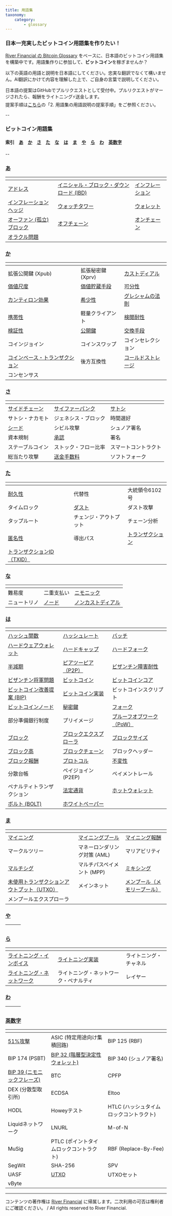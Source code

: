 ```yaml
---
title: 用語集
taxonomy:
    category:
        - glossary
---
```


### 日本一充実したビットコイン用語集を作りたい！

[River Financial の Bitcoin Glossary](https://river.com/learn/terms/) をベースに、日本語のビットコイン用語集を構築中です。用語集作りに参加して、**ビットコイン**を稼ぎませんか？

以下の英語の用語と説明を日本語にしてください。忠実な翻訳でなくて構いません。AI翻訳にかけて内容を理解した上で、ご自身の言葉で説明してください。

日本語の提案はGitHubでプルリクエストとして受付中。プルリクエストがマージされたら、報酬をライトニング⚡️送金します。<br>
提案手順は[こちら](https://github.com/lostinbitcoin/categories/wiki)の「2. 用語集の用語説明の提案手順」をご参照ください。

--
### ビットコイン用語集
#### 索引　[あ](#a)　[か](#ka)　[さ](#sa)　[た](#ta)　[な](#na)　[は](#ha)　[ま](#ma)　[や](#ya)　[ら](#ra)　[わ](#wa)　[英数字](#number)
--

### <a id="a"></a>[あ](http://lostinbitcoin.jp.testrs.jp/staging/glossary/glossary-a/#a)
|<!-- -->|<!-- -->|<!-- -->|
| ---- | ---- | ---- |
|[アドレス](http://lostinbitcoin.jp.testrs.jp/staging/glossary/glossary-a/#address)|[イニシャル・ブロック・ダウンロード (IBD)](http://lostinbitcoin.jp.testrs.jp/staging/glossary/glossary-a/#ibd)|[インフレーション](http://lostinbitcoin.jp.testrs.jp/staging/glossary/glossary-a/#inflation)|
|[インフレーションヘッジ](http://lostinbitcoin.jp.testrs.jp/staging/glossary/glossary-a/#inflation_hedge)|[ウォッチタワー](http://lostinbitcoin.jp.testrs.jp/staging/glossary/glossary-a/#watchtower)|[ウォレット](http://lostinbitcoin.jp.testrs.jp/staging/glossary/glossary-a/#wallet)|
|[オーファン (孤立) ブロック](http://lostinbitcoin.jp.testrs.jp/staging/glossary/glossary-a/#orphan_block)|[オフチェーン](http://lostinbitcoin.jp.testrs.jp/staging/glossary/glossary-a/#off_chain)|[オンチェーン](http://lostinbitcoin.jp.testrs.jp/staging/glossary/glossary-a/#on_chain)||
|[オラクル問題](http://lostinbitcoin.jp.testrs.jp/staging/glossary/glossary-a/#oracle_problem)|||

### <a id="ka"></a>[か](http://lostinbitcoin.jp.testrs.jp/staging/glossary/glossary-ka/#ka)
|<!-- -->|<!-- -->|<!-- -->|
| ---- | ---- | ---- |
|拡張公開鍵 (Xpub)|拡張秘密鍵 (Xprv)|[カストディアル](http://lostinbitcoin.jp.testrs.jp/staging/glossary/glossary-ka/#custodial)|
|[価値尺度](http://lostinbitcoin.jp.testrs.jp/staging/glossary/glossary-ka/#unit_of_account)|[価値貯蔵手段](http://lostinbitcoin.jp.testrs.jp/staging/glossary/glossary-ka/#sov)|[可分性](http://lostinbitcoin.jp.testrs.jp/staging/glossary/glossary-ka/#divisibility)|
|[カンティロン効果](http://lostinbitcoin.jp.testrs.jp/staging/glossary/glossary-ka/#cantillon_effect)|[希少性](http://lostinbitcoin.jp.testrs.jp/staging/glossary/glossary-ka/#scarcity)|[グレシャムの法則](http://lostinbitcoin.jp.testrs.jp/staging/glossary/glossary-ka/#greshams_law)|
|[携帯性](http://lostinbitcoin.jp.testrs.jp/staging/glossary/glossary-ka/#portability)|軽量クライアント|[検閲耐性](http://lostinbitcoin.jp.testrs.jp/staging/glossary/glossary-ka/#censorship_resistance)|
|[検証性](http://lostinbitcoin.jp.testrs.jp/staging/glossary/glossary-ka/#verifiability)|[公開鍵](http://lostinbitcoin.jp.testrs.jp/staging/glossary/glossary-ka/#public_key)|[交換手段](http://lostinbitcoin.jp.testrs.jp/staging/glossary/glossary-ka/#medium_of_exchange)|
|コインジョイン|コインスワップ|コインセレクション|
|[コインベース・トランザクション](http://lostinbitcoin.jp.testrs.jp/staging/glossary/glossary-ka/#coinbase_transaction)|後方互換性|[コールドストレージ](http://lostinbitcoin.jp.testrs.jp/staging/glossary/glossary-ka/#cold_storage)|
|コンセンサス|||

### <a id="sa"></a>[さ](http://lostinbitcoin.jp.testrs.jp/staging/glossary/glossary-sa/#sa)
|<!-- -->|<!-- -->|<!-- -->|
| ---- | ---- | ---- |
|[サイドチェーン](http://lostinbitcoin.jp.testrs.jp/staging/glossary/glossary-sa/#sidechain)|[サイファーパンク](http://lostinbitcoin.jp.testrs.jp/staging/glossary/glossary-sa/#cypherpunk)|[サトシ](http://lostinbitcoin.jp.testrs.jp/staging/glossary/glossary-sa/#satoshi)|
|サトシ・ナカモト|ジェネシス・ブロック|時間選好|
|[シード](http://lostinbitcoin.jp.testrs.jp/staging/glossary/glossary-sa/#seed)|シビル攻撃|シュノア署名|
|資本規制|[承認](http://lostinbitcoin.jp.testrs.jp/staging/glossary/glossary-sa/#confirmation)|署名|
|ステーブルコイン|ストック・フロー比率|スマートコントラクト|
|総当たり攻撃|[送金手数料](http://lostinbitcoin.jp.testrs.jp/staging/glossary/glossary-sa/#transaction_fee)|ソフトフォーク|

### <a id="ta"></a>[た](http://lostinbitcoin.jp.testrs.jp/staging/glossary/glossary-ta/#ta)
|<!-- -->|<!-- -->|<!-- -->|
| ---- | ---- | ---- |
|[耐久性](http://lostinbitcoin.jp.testrs.jp/staging/glossary/glossary-ta/#durability)|代替性|大統領令6102号|
|タイムロック|[ダスト](http://lostinbitcoin.jp.testrs.jp/staging/glossary/glossary-ta/#dust)|ダスト攻撃|
|タップルート|チェンジ・アウトプット|チェーン分析|
|[匿名性](http://lostinbitcoin.jp.testrs.jp/staging/glossary/glossary-ta/#anonymity)|導出パス|[トランザクション](http://lostinbitcoin.jp.testrs.jp/staging/glossary/glossary-ta/#transaction)|
|[トランザクションID（TXID）](http://lostinbitcoin.jp.testrs.jp/staging/glossary/glossary-ta/#txid)|||

### <a id="na"></a>[な](http://lostinbitcoin.jp.testrs.jp/staging/glossary/glossary-na/#na)
|<!-- -->|<!-- -->|<!-- -->|
| ---- | ---- | ---- |
|難易度|二重支払い|[ニモニック](http://lostinbitcoin.jp.testrs.jp/staging/glossary/glossary-na/#mnemonic)|
|ニュートリノ|[ノード](http://lostinbitcoin.jp.testrs.jp/staging/glossary/glossary-na/#node)|[ノンカストディアル](http://lostinbitcoin.jp.testrs.jp/staging/glossary/glossary-na/#non_custodial)|

### <a id="ha"></a>[は](http://lostinbitcoin.jp.testrs.jp/staging/glossary/glossary-ha/#ha)
|<!-- -->|<!-- -->|<!-- -->|
| ---- | ---- | ---- |
|[ハッシュ関数](http://lostinbitcoin.jp.testrs.jp/staging/glossary/glossary-ha/#hash_function)|[ハッシュレート](http://lostinbitcoin.jp.testrs.jp/staging/glossary/glossary-ha/#hash_rate)|[バッチ](http://lostinbitcoin.jp.testrs.jp/staging/glossary/glossary-ha/#batching)|
|[ハードウェアウォレット](http://lostinbitcoin.jp.testrs.jp/staging/glossary/glossary-ha/#hardware_wallet)|[ハードキャップ](http://lostinbitcoin.jp.testrs.jp/staging/glossary/glossary-ha/#hard_cap)|[ハードフォーク](http://lostinbitcoin.jp.testrs.jp/staging/glossary/glossary-ha/#hard_fork)|
|[半減期](http://lostinbitcoin.jp.testrs.jp/staging/glossary/glossary-ha/#halving)|[ピアツーピア（P2P）](http://lostinbitcoin.jp.testrs.jp/staging/glossary/glossary-ha/#p2p)|[ビザンチン障害耐性](http://lostinbitcoin.jp.testrs.jp/staging/glossary/glossary-ha/#bft)|
|[ビザンチン将軍問題](http://lostinbitcoin.jp.testrs.jp/staging/glossary/glossary-ha/#byzantine_generals_problem)|[ビットコイン](http://lostinbitcoin.jp.testrs.jp/staging/glossary/glossary-ha/#bitcoin)|[ビットコインコア](http://lostinbitcoin.jp.testrs.jp/staging/glossary/glossary-ha/#bitcoin_core)|
|[ビットコイン改善提案 (BIP)](http://lostinbitcoin.jp.testrs.jp/staging/glossary/glossary-ha/#bip)|[ビットコイン実装](http://lostinbitcoin.jp.testrs.jp/staging/glossary/glossary-ha/#bitcoin_implementations)|ビットコインスクリプト|
|[ビットコインノード](http://lostinbitcoin.jp.testrs.jp/staging/glossary/glossary-ha/#bitcoin_node)|[秘密鍵](http://lostinbitcoin.jp.testrs.jp/staging/glossary/glossary-ha/#private_key)|[フォーク](http://lostinbitcoin.jp.testrs.jp/staging/glossary/glossary-ha/#fork)|
|部分準備銀行制度|プリイメージ|[プルーフオブワーク（PoW）](http://lostinbitcoin.jp.testrs.jp/staging/glossary/glossary-ha/#pow)|
|[ブロック](http://lostinbitcoin.jp.testrs.jp/staging/glossary/glossary-ha/#block)|[ブロックエクスプローラ](http://lostinbitcoin.jp.testrs.jp/staging/glossary/glossary-ha/#block_explorer)|[ブロックサイズ](http://lostinbitcoin.jp.testrs.jp/staging/glossary/glossary-ha/#block_size)|
|[ブロック高](http://lostinbitcoin.jp.testrs.jp/staging/glossary/glossary-ha/#block_height)|[ブロックチェーン](http://lostinbitcoin.jp.testrs.jp/staging/glossary/glossary-ha/#blockchain)|ブロックヘッダー|
|[ブロック報酬](http://lostinbitcoin.jp.testrs.jp/staging/glossary/glossary-ha/#block_subsidy)|[プロトコル](http://lostinbitcoin.jp.testrs.jp/staging/glossary/glossary-ha/#protocol)|[不変性](http://lostinbitcoin.jp.testrs.jp/staging/glossary/glossary-ha/#immutability)|
|分散台帳|ペイジョイン (P2EP)|ペイメントレール|
|ペナルティトランザクション|[法定通貨](http://lostinbitcoin.jp.testrs.jp/staging/glossary/glossary-ha/#fiat_currency)|[ホットウォレット](http://lostinbitcoin.jp.testrs.jp/staging/glossary/glossary-ha/#hot_wallet)|
|[ボルト (BOLT)](http://lostinbitcoin.jp.testrs.jp/staging/glossary/glossary-ha/#bolt)|[ホワイトペーパー](http://lostinbitcoin.jp.testrs.jp/staging/glossary/glossary-ha/#whitepaper)||

### <a id="ma"></a>[ま](http://lostinbitcoin.jp.testrs.jp/staging/glossary/glossary-ma/#ma)
|<!-- -->|<!-- -->|<!-- -->|
| ---- | ---- | ---- |
|[マイニング](http://lostinbitcoin.jp.testrs.jp/staging/glossary/glossary-ma/#mining)|[マイニングプール](http://lostinbitcoin.jp.testrs.jp/staging/glossary/glossary-ma/#mining_pool)|[マイニング報酬](http://lostinbitcoin.jp.testrs.jp/staging/glossary/glossary-ma/#block_reward)|
|マークルツリー|マネーロンダリング対策 (AML)|マリアビリティ|
|[マルチシグ](http://lostinbitcoin.jp.testrs.jp/staging/glossary/glossary-ma/#multisig)|マルチパスペイメント (MPP)|[ミキシング](http://lostinbitcoin.jp.testrs.jp/staging/glossary/glossary-ma/#mixing)|
|[未使用トランザクションアウトプット（UTXO）](http://lostinbitcoin.jp.testrs.jp/staging/glossary/glossary-ma/#utxo)|メインネット|[メンプール（メモリープール）](http://lostinbitcoin.jp.testrs.jp/staging/glossary/glossary-ma/#mempool)|
|メンプールエクスプローラ|||

### <a id="ya"></a>[や](http://lostinbitcoin.jp.testrs.jp/staging/glossary/glossary-ya/#ya)
|<!-- -->|<!-- -->|<!-- -->|
| ---- | ---- | ---- |

### <a id="ra"></a>[ら](http://lostinbitcoin.jp.testrs.jp/staging/glossary/glossary-ra/#ra)
|<!-- -->|<!-- -->|<!-- -->|
| ---- | ---- | ---- |
|[ライトニング・インボイス](http://lostinbitcoin.jp.testrs.jp/staging/glossary/glossary-ra/#lightning_invoice)|[ライトニング実装](http://lostinbitcoin.jp.testrs.jp/staging/glossary/glossary-ra/#lightning_implementations)|ライトニング・チャネル|
|[ライトニング・ネットワーク](http://lostinbitcoin.jp.testrs.jp/staging/glossary/glossary-ra/#lightning_network)|ライトニング・ネットワーク・ペナルティ|レイヤー|

### <a id="wa"></a>[わ](http://lostinbitcoin.jp.testrs.jp/staging/glossary/glossary-wa/#wa)
|<!-- -->|<!-- -->|<!-- -->|
| ---- | ---- | ---- |

### <a id="number"></a>[英数字](http://lostinbitcoin.jp.testrs.jp/staging/glossary/glossary-number/#number)
|<!-- -->|<!-- -->|<!-- -->|
| ---- | ---- | ---- |
|[51%攻撃](http://lostinbitcoin.jp.testrs.jp/staging/glossary/glossary-number/#51_attack)|ASIC (特定用途向け集積回路)|BIP 125 (RBF)|
|BIP 174 (PSBT)|[BIP 32 (階層型決定性ウォレット)](http://lostinbitcoin.jp.testrs.jp/staging/glossary/glossary-number/#bip32)|BIP 340 (シュノア署名)|
|[BIP 39 (ニモニックフレーズ)](http://lostinbitcoin.jp.testrs.jp/staging/glossary/glossary-number/#bip39)|BTC|CPFP|
|DEX (分散型取引所)|ECDSA|Eltoo|
|HODL|Howeyテスト|HTLC (ハッシュタイムロックコントラクト)|
|Liquidネットワーク|LNURL|M-of-N|
|MuSig|PTLC (ポイントタイムロックコントラクト)|RBF (Replace-By-Fee)|
|SegWit|SHA-256|SPV|
|UASF| [UTXO](http://lostinbitcoin.jp.testrs.jp/staging/glossary/glossary-number/#utxo)|UTXOセット|
|vByte|||

---
コンテンツの著作権は [River Financial](https://river.com/) に帰属します。二次利用の可否は権利者にご確認ください。 / All rights reserved to River Financial.
